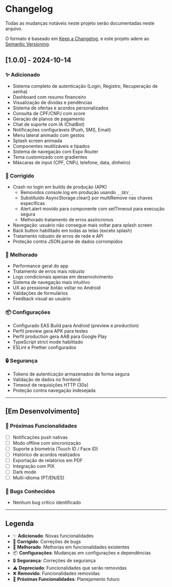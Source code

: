 # Changelog

Todas as mudanças notáveis neste projeto serão documentadas neste arquivo.

O formato é baseado em [Keep a Changelog](https://keepachangelog.com/pt-BR/1.0.0/),
e este projeto adere ao [Semantic Versioning](https://semver.org/lang/pt-BR/).

## [1.0.0] - 2024-10-14

### ✨ Adicionado
- Sistema completo de autenticação (Login, Registro, Recuperação de senha)
- Dashboard com resumo financeiro
- Visualização de dívidas e pendências
- Sistema de ofertas e acordos personalizados
- Consulta de CPF/CNPJ com score
- Geração de planos de pagamento
- Chat de suporte com IA (ChatBot)
- Notificações configuráveis (Push, SMS, Email)
- Menu lateral animado com gestos
- Splash screen animada
- Componentes reutilizáveis e tipados
- Sistema de navegação com Expo Router
- Tema customizado com gradientes
- Máscaras de input (CPF, CNPJ, telefone, data, dinheiro)

### 🐛 Corrigido
- Crash no login em builds de produção (APK)
  - Removidos console.log em produção usando `__DEV__`
  - Substituído AsyncStorage.clear() por multiRemove nas chaves específicas
  - Alert.alert movido para componente com setTimeout para execução segura
  - Melhorado tratamento de erros assíncronos
- Navegação: usuário não consegue mais voltar para splash screen
- Back button habilitado em todas as telas (exceto splash)
- Tratamento robusto de erros de rede e API
- Proteção contra JSON.parse de dados corrompidos

### 🔧 Melhorado
- Performance geral do app
- Tratamento de erros mais robusto
- Logs condicionais apenas em desenvolvimento
- Sistema de navegação mais intuitivo
- UX ao pressionar botão voltar no Android
- Validações de formulários
- Feedback visual ao usuário

### 📦 Configurações
- Configurado EAS Build para Android (preview e production)
- Perfil preview gera APK para testes
- Perfil production gera AAB para Google Play
- TypeScript strict mode habilitado
- ESLint e Prettier configurados

### 🔒 Segurança
- Tokens de autenticação armazenados de forma segura
- Validação de dados no frontend
- Timeout de requisições HTTP (30s)
- Proteção contra navegação indesejada

---

## [Em Desenvolvimento]

### 🚀 Próximas Funcionalidades
- [ ] Notificações push nativas
- [ ] Modo offline com sincronização
- [ ] Suporte a biometria (Touch ID / Face ID)
- [ ] Histórico de acordos realizados
- [ ] Exportação de relatórios em PDF
- [ ] Integração com PIX
- [ ] Dark mode
- [ ] Multi-idioma (PT/EN/ES)

### 🐛 Bugs Conhecidos
- Nenhum bug crítico identificado

---

## Legenda

- ✨ **Adicionado**: Novas funcionalidades
- 🐛 **Corrigido**: Correções de bugs
- 🔧 **Melhorado**: Melhorias em funcionalidades existentes
- 📦 **Configurações**: Mudanças em configurações e dependências
- 🔒 **Segurança**: Correções de segurança
- ⚠️ **Depreciado**: Funcionalidades que serão removidas
- ❌ **Removido**: Funcionalidades removidas
- 🚀 **Próximas Funcionalidades**: Planejamento futuro
